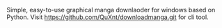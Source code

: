 Simple, easy-to-use graphical manga downlaoder for windows based on Python.
Visit https://github.com/QuXnt/downloadmanga.git for cli tool.